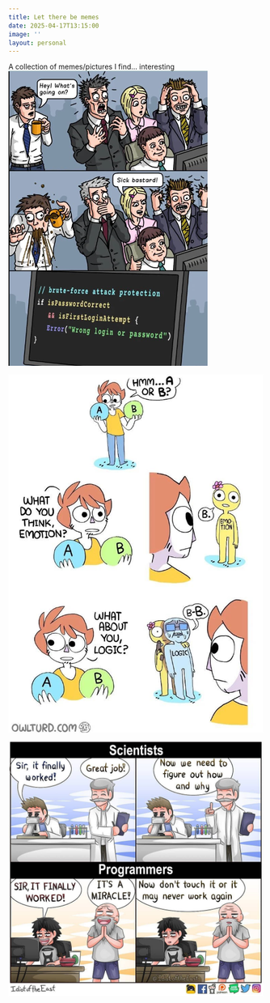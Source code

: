 ```yaml
---
title: Let there be memes
date: 2025-04-17T13:15:00
image: ''
layout: personal
---
```

A collection of memes/pictures I find... interesting![Brute force attack prevention](/assets/images/Brute%20force%20attack%20meme.png "Brute force attack prevention")

![Emotions vs logic](/assets/images/EmotionvsLogic.jpeg "Emotions vs logic")

![Programmers vs scientists](/assets/images/dontTouchitMeme.jpg "Programmers vs scientists")
